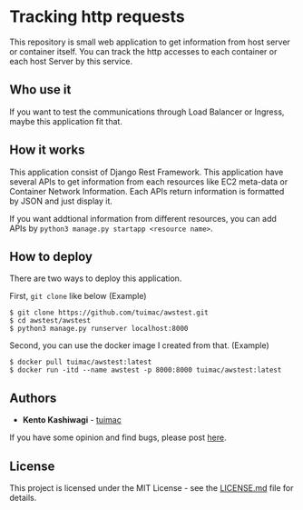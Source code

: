 # Tracking http requests

This repository is small web application to get information from host server or container itself.
You can track the http accesses to each container or each host Server by this service.

## Who use it

If you want to test the communications through Load Balancer or Ingress,
maybe this application fit that.

## How it works

This application consist of Django Rest Framework.
This application have several APIs to get information from each resources like EC2 meta-data or 
Container Network Information.
Each APIs return information is formatted by JSON and just display it.

If you want addtional information from different resources,
you can add APIs by `python3 manage.py startapp <resource name>`.

## How to deploy

There are two ways to deploy this application.

First, `git clone` like below
(Example)
```
$ git clone https://github.com/tuimac/awstest.git
$ cd awstest/awstest
$ python3 manage.py runserver localhost:8000
```

Second, you can use the docker image I created from that.
(Example)
```
$ docker pull tuimac/awstest:latest
$ docker run -itd --name awstest -p 8000:8000 tuimac/awstest:latest
```

## Authors

* **Kento Kashiwagi** - [tuimac](https://github.com/tuimac)

If you have some opinion and find bugs, please post [here](https://github.com/tuimac/httptracker/issues).

## License

This project is licensed under the MIT License - see the [LICENSE.md](https://github.com/tuimac/httptracker/LICENSE.md) file for details.
